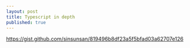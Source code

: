 ```yaml
---
layout: post
title: Typescript in depth 
published: true
---
```


https://gist.github.com/sinsunsan/819496b8df23a5f5bfad03a62707e126